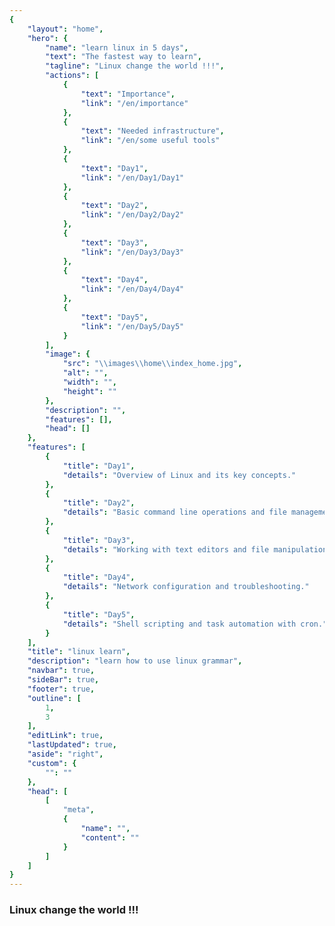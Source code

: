 ```yaml
---
{
    "layout": "home",
    "hero": {
        "name": "learn linux in 5 days",
        "text": "The fastest way to learn",
        "tagline": "Linux change the world !!!",
        "actions": [
            {
                "text": "Importance",
                "link": "/en/importance"
            },
            {
                "text": "Needed infrastructure",
                "link": "/en/some useful tools"
            },
            {
                "text": "Day1",
                "link": "/en/Day1/Day1"
            },
            {
                "text": "Day2",
                "link": "/en/Day2/Day2"
            },
            {
                "text": "Day3",
                "link": "/en/Day3/Day3"
            },
            {
                "text": "Day4",
                "link": "/en/Day4/Day4"
            },
            {
                "text": "Day5",
                "link": "/en/Day5/Day5"
            }
        ],
        "image": {
            "src": "\\images\\home\\index_home.jpg",
            "alt": "",
            "width": "",
            "height": ""
        },
        "description": "",
        "features": [],
        "head": []
    },
    "features": [
        {
            "title": "Day1",
            "details": "Overview of Linux and its key concepts."
        },
        {
            "title": "Day2",
            "details": "Basic command line operations and file management."
        },
        {
            "title": "Day3",
            "details": "Working with text editors and file manipulation."
        },
        {
            "title": "Day4",
            "details": "Network configuration and troubleshooting."
        },
        {
            "title": "Day5",
            "details": "Shell scripting and task automation with cron."
        }
    ],
    "title": "linux learn",
    "description": "learn how to use linux grammar",
    "navbar": true,
    "sideBar": true,
    "footer": true,
    "outline": [
        1,
        3
    ],
    "editLink": true,
    "lastUpdated": true,
    "aside": "right",
    "custom": {
        "": ""
    },
    "head": [
        [
            "meta",
            {
                "name": "",
                "content": ""
            }
        ]
    ]
}
---
```


### Linux change the world !!!
